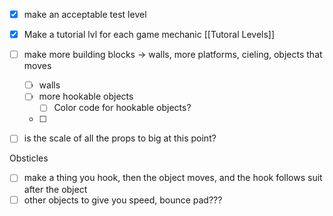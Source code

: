 - [x] make an acceptable test level
- [x] Make a tutorial lvl for each game mechanic [[Tutoral Levels]]
- [ ] make more building blocks -> walls, more platforms, cieling, objects that moves
	- [ ] walls
	- [ ] more hookable objects
		- [ ] Color code for hookable objects?
	- [ ] 
- [ ] is the scale of all the props to big at this point?


Obsticles
- [ ] make a thing you hook, then the object moves, and the hook follows suit after the object
- [ ] other objects to give you speed, bounce pad???